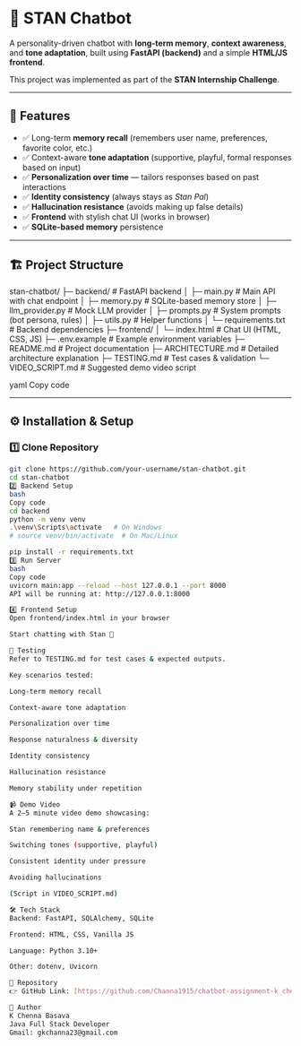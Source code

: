 # 🤖 STAN Chatbot

A personality-driven chatbot with **long-term memory**, **context awareness**, and **tone adaptation**, built using **FastAPI (backend)** and a simple **HTML/JS frontend**.

This project was implemented as part of the **STAN Internship Challenge**.

---

## 🚀 Features
- ✅ Long-term **memory recall** (remembers user name, preferences, favorite color, etc.)
- ✅ Context-aware **tone adaptation** (supportive, playful, formal responses based on input)
- ✅ **Personalization over time** — tailors responses based on past interactions
- ✅ **Identity consistency** (always stays as *Stan Pal*)
- ✅ **Hallucination resistance** (avoids making up false details)
- ✅ **Frontend** with stylish chat UI (works in browser)
- ✅ **SQLite-based memory** persistence

---

## 🏗️ Project Structure
stan-chatbot/
├─ backend/ # FastAPI backend
│ ├─ main.py # Main API with chat endpoint
│ ├─ memory.py # SQLite-based memory store
│ ├─ llm_provider.py # Mock LLM provider
│ ├─ prompts.py # System prompts (bot persona, rules)
│ ├─ utils.py # Helper functions
│ └─ requirements.txt # Backend dependencies
├─ frontend/
│ └─ index.html # Chat UI (HTML, CSS, JS)
├─ .env.example # Example environment variables
├─ README.md # Project documentation
├─ ARCHITECTURE.md # Detailed architecture explanation
├─ TESTING.md # Test cases & validation
└─ VIDEO_SCRIPT.md # Suggested demo video script

yaml
Copy code

---

## ⚙️ Installation & Setup

### 1️⃣ Clone Repository
```bash
git clone https://github.com/your-username/stan-chatbot.git
cd stan-chatbot
2️⃣ Backend Setup
bash
Copy code
cd backend
python -m venv venv
.\venv\Scripts\activate   # On Windows
# source venv/bin/activate  # On Mac/Linux

pip install -r requirements.txt
3️⃣ Run Server
bash
Copy code
uvicorn main:app --reload --host 127.0.0.1 --port 8000
API will be running at: http://127.0.0.1:8000

4️⃣ Frontend Setup
Open frontend/index.html in your browser

Start chatting with Stan 🎉

🧪 Testing
Refer to TESTING.md for test cases & expected outputs.

Key scenarios tested:

Long-term memory recall

Context-aware tone adaptation

Personalization over time

Response naturalness & diversity

Identity consistency

Hallucination resistance

Memory stability under repetition

📹 Demo Video
A 2–5 minute video demo showcasing:

Stan remembering name & preferences

Switching tones (supportive, playful)

Consistent identity under pressure

Avoiding hallucinations

(Script in VIDEO_SCRIPT.md)

🛠️ Tech Stack
Backend: FastAPI, SQLAlchemy, SQLite

Frontend: HTML, CSS, Vanilla JS

Language: Python 3.10+

Other: dotenv, Uvicorn

📂 Repository
👉 GitHub Link: [https://github.com/Channa1915/chatbot-assignment-k_chenna_basava/]

👤 Author
K Chenna Basava
Java Full Stack Developer
Gmail: gkchanna23@gmail.com
